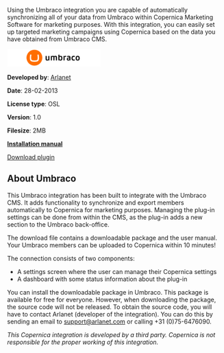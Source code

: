 Using the Umbraco integration you are capable of automatically
synchronizing all of your data from Umbraco within Copernica Marketing
Software for marketing purposes. With this integration, you can easily
set up targeted marketing campaigns using Copernica based on the data
you have obtained from Umbraco CMS.

![](../images/umbraco-logo.png)

**Developed by**: [Arlanet](http://www.arlanet.nl/)

**Date**: 28-02-2013

**License type**: OSL

**Version**: 1.0

**Filesize**: 2MB

**[Installation manual](../downloads/Copernica_Umbraco_Handleiding_v1.pdf)**

[Download plugin](../downloads/Copernica_Umbraco_1.0.zip "Download this plugin")

About Umbraco
-------------

This Umbraco integration has been built to integrate with the Umbraco
CMS. It adds functionality to synchronize and export members
automatically to Copernica for marketing purposes. Managing the plug-in
settings can be done from within the CMS, as the plug-in adds a new
section to the Umbraco back-office.

The download file contains a downloadable package and the user manual.
Your Umbraco members can be uploaded to Copernica within 10 minutes!

The connection consists of two components:

-   A settings screen where the user can manage their Copernica settings
-   A dashboard with some status information about the plug-in

You can install the downloadable package in Umbraco. This package is
available for free for everyone. However, when downloading the package,
the source code will not be released. To obtain the source code, you
will have to contact Arlanet (developer of the integration). You can do
this by sending an email to support@arlanet.com or calling +31
(0)75-6476090.

*This Copernica integration is developed by a third party. Copernica is
not responsible for the proper working of this integration.*
